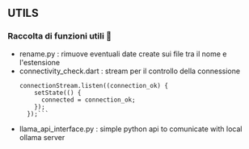 ## UTILS

### Raccolta di funzioni utili 🔧

* rename.py : rimuove eventuali date create sui file tra il nome e l'estensione
* connectivity_check.dart :  stream per il controllo della connessione
  ```
  connectionStream.listen((connection_ok) {
      setState(() {
        connected = connection_ok;
      });
    });```
* llama_api_interface.py : simple python api to comunicate with local ollama server  
